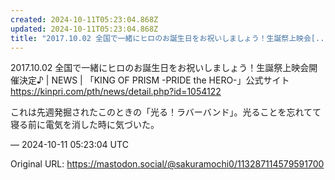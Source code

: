 ```yaml
---
created: 2024-10-11T05:23:04.868Z
updated: 2024-10-11T05:23:04.868Z
title: "2017.10.02 全国で一緒にヒロのお誕生日をお祝いしましょう！生誕祭上映会[...]"
---
```


<p>2017.10.02 全国で一緒にヒロのお誕生日をお祝いしましょう！生誕祭上映会開催決定♪ | NEWS | 「KING OF PRISM -PRIDE the HERO-」公式サイト<br /><a href="https://kinpri.com/pth/news/detail.php?id=1054122" target="_blank" rel="nofollow noopener" translate="no"><span class="invisible">https://</span><span class="ellipsis">kinpri.com/pth/news/detail.php</span><span class="invisible">?id=1054122</span></a></p><p>これは先週発掘されたこのときの「光る！ラバーバンド」。光ることを忘れてて寝る前に電気を消した時に気づいた。</p>

&mdash; 2024-10-11 05:23:04 UTC

Original URL: https://mastodon.social/@sakuramochi0/113287114579591700
